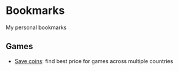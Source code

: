 # Bookmarks
My personal bookmarks

## Games

* [Save coins](https://savecoins.app/): find best price for games across multiple countries
